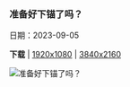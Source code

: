 ### 准备好下锚了吗？

日期：2023-09-05

**下载**  |  [1920x1080](https://cn.bing.com/th?id=OHR.CreteHarbor_ZH-CN0937533372_1920x1080.jpg)  |  [3840x2160](https://cn.bing.com/th?id=OHR.CreteHarbor_ZH-CN0937533372_UHD.jpg)

![准备好下锚了吗？](https://cn.bing.com/th?id=OHR.CreteHarbor_ZH-CN0937533372_1920x1080.jpg "威尼斯旧港，克里特岛，希腊 (© Gatsi/Getty Images)")

